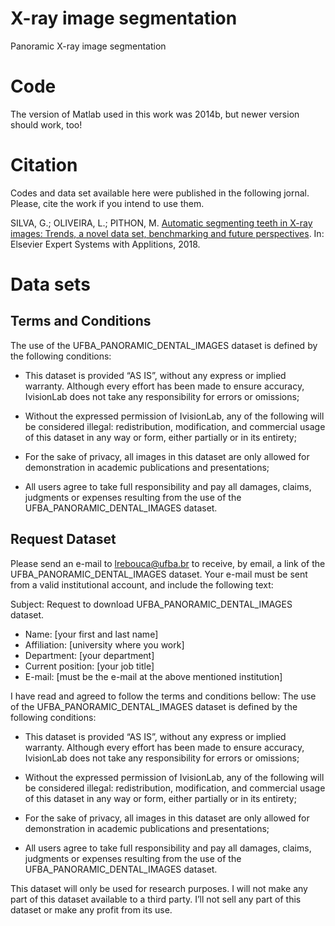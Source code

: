 # X-ray image segmentation
Panoramic X-ray image segmentation

# Code
The version of Matlab used in this work was 2014b, but newer version should work, too!

# Citation
Codes and data set available here were published in the following jornal. Please, cite the work if you intend to use them.

SILVA, G.; OLIVEIRA, L.; PITHON, M. [Automatic segmenting teeth in X-ray images: Trends, a novel data set, benchmarking and future perspectives](https://www.sciencedirect.com/science/article/pii/S0957417418302252). In: Elsevier Expert Systems with Applitions, 2018.

# Data sets
## Terms and Conditions
The use of the UFBA_PANORAMIC_DENTAL_IMAGES dataset is defined by the following conditions:

- This dataset is provided “AS IS”, without any express or implied warranty. Although every effort has been made to ensure accuracy, IvisionLab does not take any responsibility for errors or omissions;

- Without the expressed permission of IvisionLab, any of the following will be considered illegal: redistribution, modification, and commercial usage of this dataset in any way or form, either partially or in its entirety;

- For the sake of privacy, all images in this dataset are only allowed for demonstration in academic publications and presentations;

- All users agree to take full responsibility and pay all damages, claims, judgments or expenses resulting from the use of the UFBA_PANORAMIC_DENTAL_IMAGES dataset.

## Request Dataset
Please send an e-mail to lrebouca@ufba.br to receive, by email, a link of the UFBA_PANORAMIC_DENTAL_IMAGES dataset. Your e-mail must be sent from a valid institutional account, and include the following text:

Subject: Request to download UFBA_PANORAMIC_DENTAL_IMAGES dataset.

* Name: [your first and last name]
* Affiliation: [university where you work]
* Department: [your department]
* Current position: [your job title]
* E-mail: [must be the e-mail at the above mentioned institution]

I have read and agreed to follow the terms and conditions bellow:
The use of the UFBA_PANORAMIC_DENTAL_IMAGES dataset is defined by the following conditions:

- This dataset is provided “AS IS”, without any express or implied warranty. Although every effort has been made to ensure accuracy, IvisionLab does not take any responsibility for errors or omissions;

- Without the expressed permission of IvisionLab, any of the following will be considered illegal: redistribution, modification, and commercial usage of this dataset in any way or form, either partially or in its entirety;

- For the sake of privacy, all images in this dataset are only allowed for demonstration in academic publications and presentations;

- All users agree to take full responsibility and pay all damages, claims, judgments or expenses resulting from the use of the UFBA_PANORAMIC_DENTAL_IMAGES dataset.

This dataset will only be used for research purposes. I will not make any part of this dataset available to a third party. I’ll not sell any part of this dataset or make any profit from its use.

<your signature>

